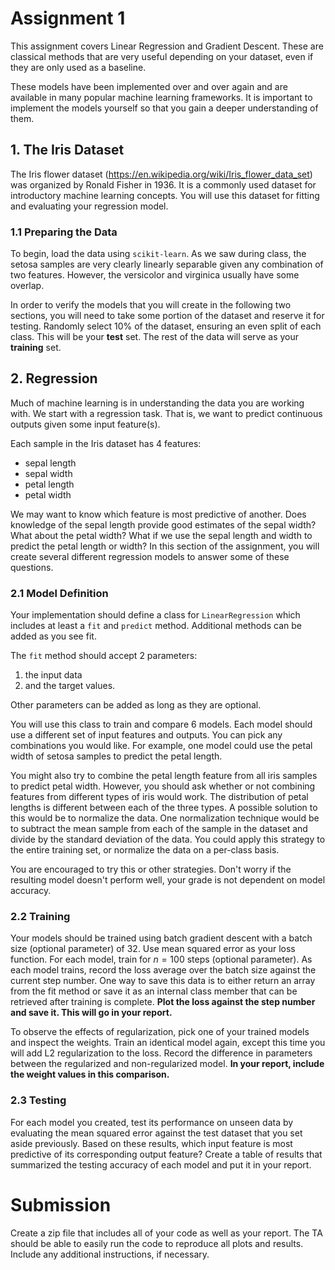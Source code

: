 # Assignment 1

This assignment covers Linear Regression and Gradient Descent. These are classical methods that are very useful depending on your dataset, even if they are only used as a baseline.

These models have been implemented over and over again and are available in many popular machine learning frameworks. It is important to implement the models yourself so that you gain a deeper understanding of them.

## 1. The Iris Dataset

The Iris flower dataset (https://en.wikipedia.org/wiki/Iris_flower_data_set) was organized by Ronald Fisher in 1936.
It is a commonly used dataset for introductory machine learning concepts.
You will use this dataset for fitting and evaluating your regression model.

### 1.1 Preparing the Data

To begin, load the data using `scikit-learn`.
As we saw during class, the setosa samples are very clearly linearly separable given any combination of two features.
However, the versicolor and virginica usually have some overlap.

In order to verify the models that you will create in the following two sections, you will need to take some portion of the dataset and reserve it for testing.
Randomly select 10% of the dataset, ensuring an even split of each class.
This will be your **test** set.
The rest of the data will serve as your **training** set.

## 2. Regression

Much of machine learning is in understanding the data you are working with.
We start with a regression task.
That is, we want to predict continuous outputs given some input feature(s).

Each sample in the Iris dataset has 4 features:
- sepal length
- sepal width
- petal length
- petal width

We may want to know which feature is most predictive of another.
Does knowledge of the sepal length provide good estimates of the sepal width?
What about the petal width?
What if we use the sepal length and width to predict the petal length or width?
In this section of the assignment, you will create several different regression models to answer some of these questions.

### 2.1 Model Definition

Your implementation should define a class for `LinearRegression` which includes at least a `fit` and `predict` method.
Additional methods can be added as you see fit.

The `fit` method should accept 2 parameters:
1. the input data
2. and the target values.

Other parameters can be added as long as they are optional.

You will use this class to train and compare 6 models.
Each model should use a different set of input features and outputs.
You can pick any combinations you would like.
For example, one model could use the petal width of setosa samples to predict the petal length.

You might also try to combine the petal length feature from all iris samples to predict petal width.
However, you should ask whether or not combining features from different types of iris would work.
The distribution of petal lengths is different between each of the three types.
A possible solution to this would be to normalize the data.
One normalization technique would be to subtract the mean sample from each of the sample in the dataset and divide by the standard deviation of the data.
You could apply this strategy to the entire training set, or normalize the data on a per-class basis.

You are encouraged to try this or other strategies.
Don't worry if the resulting model doesn't perform well, your grade is not dependent on model accuracy.

### 2.2 Training

Your models should be trained using batch gradient descent with a batch size (optional parameter) of 32.
Use mean squared error as your loss function.
For each model, train for $n = 100$ steps (optional parameter).
As each model trains, record the loss average over the batch size against the current step number.
One way to save this data is to either return an array from the fit method or save it as an internal class member that can be retrieved after training is complete.
**Plot the loss against the step number and save it.
This will go in your report.**

To observe the effects of regularization, pick one of your trained models and inspect the weights.
Train an identical model again, except this time you will add L2 regularization to the loss.
Record the difference in parameters between the regularized and non-regularized model.
**In your report, include the weight values in this comparison.**

### 2.3 Testing

For each model you created, test its performance on unseen data by evaluating the mean squared error against the test dataset that you set aside previously.
Based on these results, which input feature is most predictive of its corresponding output feature?
Create a table of results that summarized the testing accuracy of each model and put it in your report.

# Submission

Create a zip file that includes all of your code as well as your report. The TA should
be able to easily run the code to reproduce all plots and results. Include any additional
instructions, if necessary.